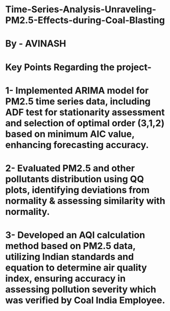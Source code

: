 # Time-Series-Analysis-Unraveling-PM2.5-Effects-during-Coal-Blasting
# By - AVINASH
# Key Points Regarding the project-
# 1- Implemented ARIMA model for PM2.5 time series data, including ADF test for stationarity assessment and selection of optimal order (3,1,2) based on minimum AIC value, enhancing forecasting accuracy.
# 2- Evaluated PM2.5 and other pollutants distribution using QQ plots, identifying deviations from normality & assessing similarity with normality.
# 3- Developed an AQI calculation method based on PM2.5 data, utilizing Indian standards and equation to determine air quality index, ensuring accuracy in assessing pollution severity which was verified by Coal India Employee.
